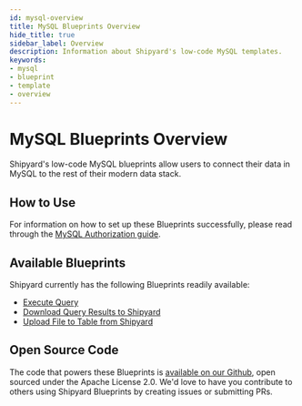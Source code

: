 ```yaml
---
id: mysql-overview
title: MySQL Blueprints Overview
hide_title: true
sidebar_label: Overview
description: Information about Shipyard's low-code MySQL templates.
keywords:
- mysql
- blueprint
- template
- overview
---
```


# MySQL Blueprints Overview

Shipyard's low-code MySQL blueprints allow users to connect their data in MySQL to the rest of their modern data stack.


## How to Use
For information on how to set up these Blueprints successfully, please read through the [MySQL Authorization guide](mysql-authorization.md).


## Available Blueprints
Shipyard currently has the following Blueprints readily available: 
- [Execute Query](mysql-execute-query.md)
- [Download Query Results to Shipyard](mysql-store-query-results-as-csv.md)
- [Upload File to Table from Shipyard](mysql-upload-csv-to-table.md)

## Open Source Code
The code that powers these Blueprints is [available on our Github](https://github.com/shipyardapp/mysql-blueprints), open sourced under the Apache License 2.0. We'd love to have you contribute to others using Shipyard Blueprints by creating issues or submitting PRs.
